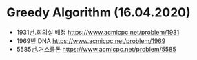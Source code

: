 # Greedy Algorithm (16.04.2020)

* 1931번.회의실 배정 <https://www.acmicpc.net/problem/1931>
* 1969번.DNA <https://www.acmicpc.net/problem/1969>
* 5585번.거스름돈 <https://www.acmicpc.net/problem/5585>
